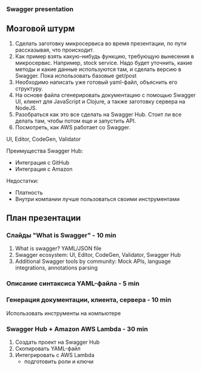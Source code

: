 ### Swagger presentation

## Мозговой штурм

1. Сделать заготовку микросервиса во время презентации, по пути рассказывая, что происходит.
2. Как пример взять какую-нибудь функцию, требующую вынесения в микросервис. Например, stock service. Надо будет уточнить, какие методы и какие данные используются там, и сделать версию в Swagger. Пока использовать базовые get/post
3. Необходимо написать уже готовый yaml-файл, объяснить его структуру.
4. На основе файла сгенерировать документацию с помощью Swagger UI, клиент для JavaScript и Clojure, а также заготовку сервера на NodeJS.
5. Разобраться как это все сделать на Swagger Hub. Стоит ли все делать там, чтобы потом еще и запустить API.
6. Посмотреть, как AWS работает со Swagger.


UI, Editor, CodeGen, Validator

Преимущества Swagger Hub:
- Интеграция с GitHub
- Интеграция с Amazon

Недостатки:
- Платность
- Внутри компании лучше пользоваться своими инструментами

## План презентации

### Слайды "What is Swagger" - 10 min

1. What is swagger? YAML/JSON file
2. Swagger ecosystem: UI, Editor, CodeGen, Validator, Swagger Hub
3. Additional Swagger tools by community: Mock APIs, language integrations, annotations parsing

### Описание синтаксиса YAML-файла - 5 min

### Генерация документации, клиента, сервера - 10 min

Использовать инструменты на компьютере

### Swagger Hub + Amazon AWS Lambda - 30 min

1. Создать проект на Swagger Hub
2. Скопировать YAML-файл
3. Интегрировать с AWS Lambda
    - подготовить роли и ключи
